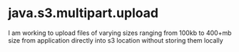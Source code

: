 # java.s3.multipart.upload
I am working to upload files of varying sizes ranging from 100kb to 400+mb size from application directly into s3 location without storing them locally
